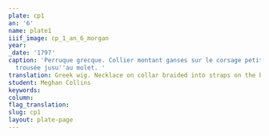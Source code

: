 ```yaml
---
plate: cp1
an: '6'
name: plate1
iiif_image: cp_1_an_6_morgan
year: 
_date: '1797'
caption: 'Perruque grecque. Collier montant ganses sur le corsage petit fichu. Robe
  trousée jusu''au molet. '
translation: Greek wig. Necklace on collar braided into straps on the bodice a small kercheif. Frilly dress up to the calf. 
student: Meghan Collins
keywords: 
column: 
flag_translation: 
slug: cp1
layout: plate-page
---
```

